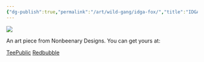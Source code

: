 ```yaml
---
{"dg-publish":true,"permalink":"/art/wild-gang/idga-fox/","title":"IDGA Fox","tags":["Art","Foxes"]}
---
```



![](https://baserow-media.ams3.digitaloceanspaces.com/user_files/5JbLszCnvLq2yrOWLY1zB8ygcOcNhhaT_3b7ac4a9307dc1eccb202b3922b1b4bd9f44415db62ae7b8ad3b2f9a7ede7be9.jpg)

An art piece from Nonbeenary Designs. You can get yours at:

[TeePublic]()
[Redbubble]()
